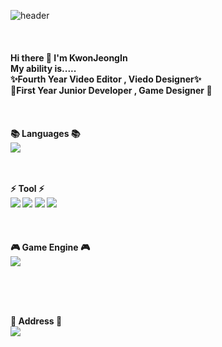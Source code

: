  ![header](https://capsule-render.vercel.app/api?type=cylinder&color=auto&height=150&section=header&text=KwonJeongIn%GitHub&fontSize=30&fontAlignY=50&animation=blink&fontColor=FFFFFF)
</br>
</br>
</br>
</br>
<b> Hi there 👋 I'm KwonJeongIn </b></h3>
</br>
<b> My ability is.....</b></h3>
</br>
<b> ✨Fourth Year Video Editor , Viedo Designer✨</b></h3>
</br>
<b> 🌱First Year Junior Developer , Game Designer 🌱</b></h3>
</br>
</br>
</br>
</br>
<b>📚 Languages 📚</b></h3>
</br>
<img src="https://img.shields.io/badge/c%23-%23239120.svg?style=for-the-badge&logo=c-sharp&logoColor=white"/>
</p>
</br>
</br>
<b>⚡ Tool ⚡
</br>
<img src="https://img.shields.io/badge/github-181717?style=flat-square&logo=github&logoColor=white">
<img src="https://img.shields.io/badge/adobephotoshop-31A8FF?style=flat-square&logo=adobephotoshop&logoColor=white"/>
<img src="https://img.shields.io/badge/adobepremierepro-9999FF?style=flat-square&logo=adobepremierepro&logoColor=white"/>
<img src="https://img.shields.io/badge/adobeaftereffects-5A45FF?style=flat-square&logo=adobeaftereffects&logoColor=white"/>
</br>
</br>
</br>
</br>
🎮 Game Engine 🎮</b></h3>
</br>

<img src="https://img.shields.io/badge/unity-%23000000.svg?style=flat-square&logo=unity&logoColor=white"/>

</p>
</br>
</br>
</br>


<b>💌  Address 💌 </b></h3>
</br>
<a href="mailto:ad160515@gmail.com"><img src="https://img.shields.io/badge/gmail-EA4335?style=flat-square&logo=gmail&logoColor=white"/> 
</br>
</br>
</br>
</br>





<!--
<img src="https://img.shields.io/badge/unrealengine-%23313131.svg?style=flat-square&logo=unrealengine&logoColor=white"/>
![Kwonjeongin's github stats](https://github-readme-stats.vercel.app/api?username=Kwonjeongin&show_icons=true)
**Kwonjeongin/Kwonjeongin** is a ✨ _special_ ✨ repository because its `README.md` (this file) appears on your GitHub profile.

Here are some ideas to get you started:

- 🔭 I’m currently working on ...
- 🌱 I’m currently learning ...
- 👯 I’m looking to collaborate on ...
- 🤔 I’m looking for help with ...
- 💬 Ask me about ...
- 📫 How to reach me: ...
- 😄 Pronouns: ...
- ⚡ Fun fact: ...
-->
